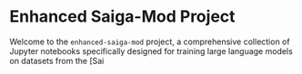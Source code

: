 # Enhanced Saiga-Mod Project

Welcome to the `enhanced-saiga-mod` project, a comprehensive collection of Jupyter notebooks specifically designed for
training large language models on datasets from the [Sai